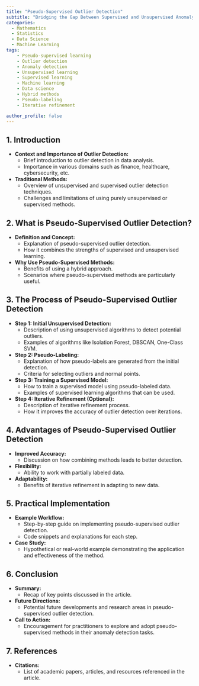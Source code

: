```yaml
---
title: "Pseudo-Supervised Outlier Detection"
subtitle: "Bridging the Gap Between Supervised and Unsupervised Anomaly Detection"
categories:
  - Mathematics
  - Statistics
  - Data Science
  - Machine Learning
tags:
    - Pseudo-supervised learning
    - Outlier detection
    - Anomaly detection
    - Unsupervised learning
    - Supervised learning
    - Machine learning
    - Data science
    - Hybrid methods
    - Pseudo-labeling
    - Iterative refinement

author_profile: false
---
```


## 1. Introduction

- **Context and Importance of Outlier Detection:**
  - Brief introduction to outlier detection in data analysis.
  - Importance in various domains such as finance, healthcare, cybersecurity, etc.
- **Traditional Methods:**
  - Overview of unsupervised and supervised outlier detection techniques.
  - Challenges and limitations of using purely unsupervised or supervised methods.

## 2. What is Pseudo-Supervised Outlier Detection?

- **Definition and Concept:**
  - Explanation of pseudo-supervised outlier detection.
  - How it combines the strengths of supervised and unsupervised learning.
- **Why Use Pseudo-Supervised Methods:**
  - Benefits of using a hybrid approach.
  - Scenarios where pseudo-supervised methods are particularly useful.

## 3. The Process of Pseudo-Supervised Outlier Detection

- **Step 1: Initial Unsupervised Detection:**
  - Description of using unsupervised algorithms to detect potential outliers.
  - Examples of algorithms like Isolation Forest, DBSCAN, One-Class SVM.
- **Step 2: Pseudo-Labeling:**
  - Explanation of how pseudo-labels are generated from the initial detection.
  - Criteria for selecting outliers and normal points.
- **Step 3: Training a Supervised Model:**
  - How to train a supervised model using pseudo-labeled data.
  - Examples of supervised learning algorithms that can be used.
- **Step 4: Iterative Refinement (Optional):**
  - Description of iterative refinement process.
  - How it improves the accuracy of outlier detection over iterations.

## 4. Advantages of Pseudo-Supervised Outlier Detection

- **Improved Accuracy:**
  - Discussion on how combining methods leads to better detection.
- **Flexibility:**
  - Ability to work with partially labeled data.
- **Adaptability:**
  - Benefits of iterative refinement in adapting to new data.

## 5. Practical Implementation

- **Example Workflow:**
  - Step-by-step guide on implementing pseudo-supervised outlier detection.
  - Code snippets and explanations for each step.
- **Case Study:**
  - Hypothetical or real-world example demonstrating the application and effectiveness of the method.

## 6. Conclusion

- **Summary:**
  - Recap of key points discussed in the article.
- **Future Directions:**
  - Potential future developments and research areas in pseudo-supervised outlier detection.
- **Call to Action:**
  - Encouragement for practitioners to explore and adopt pseudo-supervised methods in their anomaly detection tasks.

## 7. References

- **Citations:**
  - List of academic papers, articles, and resources referenced in the article.
